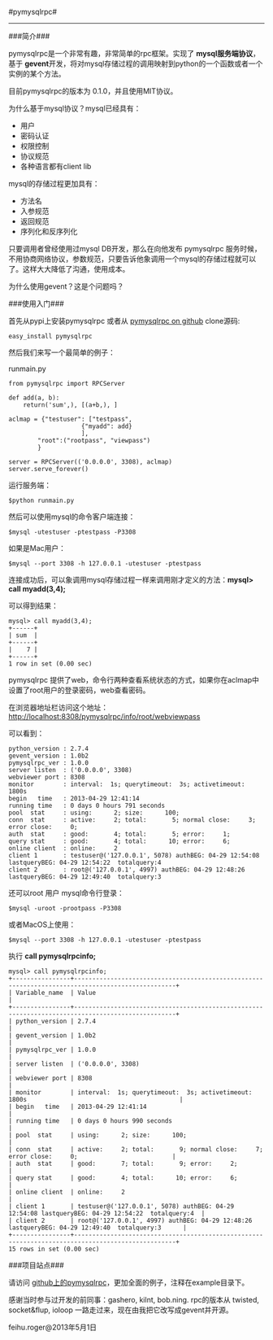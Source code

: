 #pymysqlrpc#

----------

###简介###

pymysqlrpc是一个非常有趣，非常简单的rpc框架。实现了 **mysql服务端协议**，基于 **gevent**开发，将对mysql存储过程的调用映射到python的一个函数或者一个实例的某个方法。

目前pymysqlrpc的版本为 0.1.0，并且使用MIT协议。

为什么基于mysql协议？mysql已经具有：

- 用户
- 密码认证
- 权限控制
- 协议规范
- 各种语言都有client lib

mysql的存储过程更加具有：

- 方法名
- 入参规范
- 返回规范
- 序列化和反序列化

只要调用者曾经使用过mysql DB开发，那么在向他发布 pymysqlrpc 服务时候，不用协商网络协议，参数规范，只要告诉他象调用一个mysql的存储过程就可以了。这样大大降低了沟通，使用成本。

为什么使用gevent？这是个问题吗？

###使用入门###

首先从pypi上安装pymysqlrpc 或者从 [pymysqlrpc on github](http://www.github.com/feihuroger/pymysqlrpc) clone源码:

	easy_install pymysqlrpc

然后我们来写一个最简单的例子：

runmain.py

	from pymysqlrpc import RPCServer

	def add(a, b):
	    return('sum',), [(a+b,), ]

	aclmap = {"testuser": ["testpass",
						{"myadd": add}
						],
			"root":("rootpass", "viewpass")
			}

	server = RPCServer(('0.0.0.0', 3308), aclmap)
	server.serve_forever()


运行服务端：

	$python runmain.py

然后可以使用mysql的命令客户端连接：

	$mysql -utestuser -ptestpass -P3308
如果是Mac用户：
	
	$mysql --port 3308 -h 127.0.0.1 -utestuser -ptestpass

连接成功后，可以象调用mysql存储过程一样来调用刚才定义的方法：**mysql> call myadd(3,4);**

可以得到结果：

	mysql> call myadd(3,4);
	+------+
	| sum  |
	+------+
	|    7 |
	+------+
	1 row in set (0.00 sec)

pymysqlrpc 提供了web，命令行两种查看系统状态的方式，如果你在aclmap中设置了root用户的登录密码，web查看密码。

在浏览器地址栏访问这个地址：[http://localhost:8308/pymysqlrpc/info/root/webviewpass](http://localhost:8308/pymysqlrpc/info/root/webviewpass)

可以看到：

	python_version : 2.7.4
	gevent_version : 1.0b2
	pymysqlrpc_ver : 1.0.0
	server listen  : ('0.0.0.0', 3308)
	webviewer port : 8308
	monitor        : interval:  1s; querytimeout:  3s; activetimeout:  1800s
	begin   time   : 2013-04-29 12:41:14
	running time   : 0 days 0 hours 791 seconds
	pool  stat     : using:      2; size:      100;
	conn  stat     : active:     2; total:       5; normal close:     3; error close:     0;
	auth  stat     : good:       4; total:       5; error:     1;
	query stat     : good:       4; total:      10; error:     6;
	online client  : online:     2
	client 1       : testuser@('127.0.0.1', 5078) authBEG: 04-29 12:54:08 lastqueryBEG: 04-29 12:54:22  totalquery:4
	client 2       : root@('127.0.0.1', 4997) authBEG: 04-29 12:48:26 lastqueryBEG: 04-29 12:49:40  totalquery:3


还可以root 用户 mysql命令行登录：

	$mysql -uroot -prootpass -P3308
或者MacOS上使用：

	$mysql --port 3308 -h 127.0.0.1 -utestuser -ptestpass
执行 **call pymysqlrpcinfo;**

	mysql> call pymysqlrpcinfo;
	+----------------+--------------------------------------------------------------------------------------------------+
	| Variable_name  | Value                                                                                            |
	+----------------+--------------------------------------------------------------------------------------------------+
	| python_version | 2.7.4                                                                                            |
	| gevent_version | 1.0b2                                                                                            |
	| pymysqlrpc_ver | 1.0.0                                                                                            |
	| server listen  | ('0.0.0.0', 3308)                                                                                |
	| webviewer port | 8308                                                                                             |
	| monitor        | interval:  1s; querytimeout:  3s; activetimeout:  1800s                                          |
	| begin   time   | 2013-04-29 12:41:14                                                                              |
	| running time   | 0 days 0 hours 990 seconds                                                                       |
	| pool  stat     | using:      2; size:      100;                                                                   |
	| conn  stat     | active:     2; total:       9; normal close:     7; error close:     0;                          |
	| auth  stat     | good:       7; total:       9; error:     2;                                                     |
	| query stat     | good:       4; total:      10; error:     6;                                                     |
	| online client  | online:     2                                                                                    |
	| client 1       | testuser@('127.0.0.1', 5078) authBEG: 04-29 12:54:08 lastqueryBEG: 04-29 12:54:22  totalquery:4  |
	| client 2       | root@('127.0.0.1', 4997) authBEG: 04-29 12:48:26 lastqueryBEG: 04-29 12:49:40  totalquery:3      |
	+----------------+--------------------------------------------------------------------------------------------------+
	15 rows in set (0.00 sec)

###项目站点###

请访问 [github上的pymysqlrpc](http://www.github.com/feihuroger/pymysqlrpc "http://www.github.com/feihuroger/pymysqlrpc")，更加全面的例子，注释在example目录下。

感谢当时参与过开发的前同事：gashero, kilnt, bob.ning. rpc的版本从 twisted, socket&flup, ioloop 一路走过来，现在由我把它改写成gevent并开源。

feihu.roger@2013年5月1日
